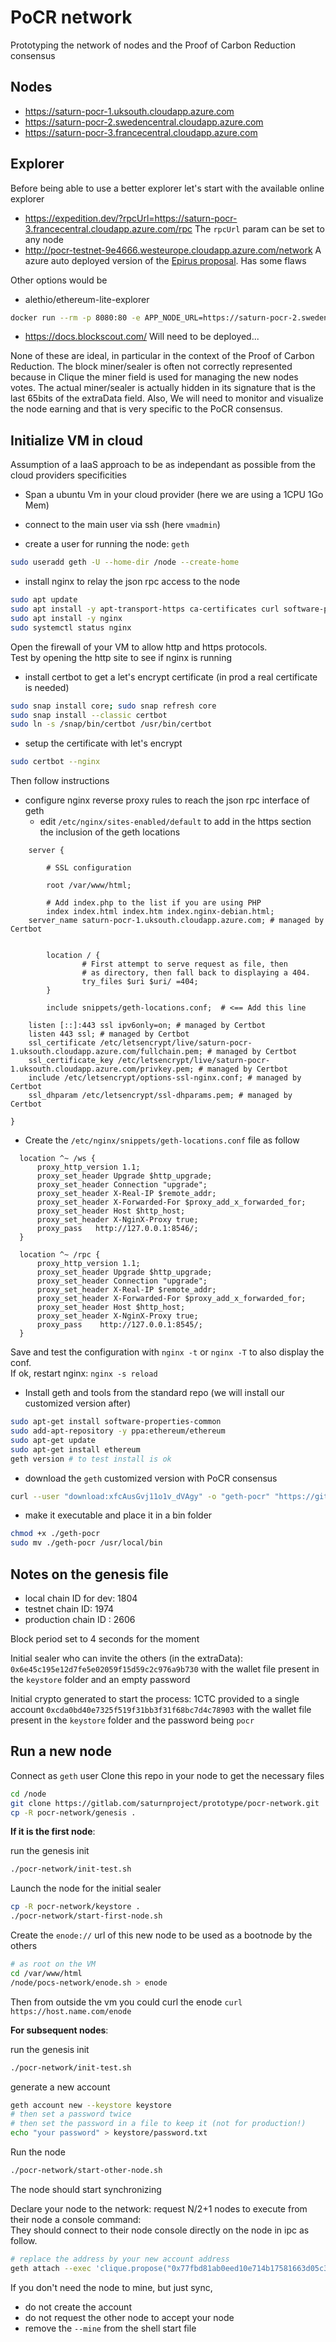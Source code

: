 # PoCR network

Prototyping the network of nodes and the Proof of Carbon Reduction consensus

## Nodes

* https://saturn-pocr-1.uksouth.cloudapp.azure.com
* https://saturn-pocr-2.swedencentral.cloudapp.azure.com
* https://saturn-pocr-3.francecentral.cloudapp.azure.com

## Explorer
Before being able to use a better explorer let's start with the available online explorer
* https://expedition.dev/?rpcUrl=https://saturn-pocr-3.francecentral.cloudapp.azure.com/rpc
The `rpcUrl` param can be set to any node
* http://pocr-testnet-9e4666.westeurope.cloudapp.azure.com/network
A azure auto deployed version of the [Epirus proposal](https://github.com/web3labs/epirus-free). Has some flaws

Other options would be
- alethio/ethereum-lite-explorer
```sh
docker run --rm -p 8080:80 -e APP_NODE_URL=https://saturn-pocr-2.swedencentral.cloudapp.azure.com/rpc alethio/ethereum-lite-explorer
```

- https://docs.blockscout.com/
Will need to be deployed...

None of these are ideal, in particular in the context of the Proof of Carbon Reduction. The block miner/sealer is often not correctly represented because in Clique the miner field is used for managing the new nodes votes. The actual miner/sealer is actually hidden in its signature that is the last 65bits of the extraData field. Also, We will need to monitor and visualize the node earning and that is very specific to the PoCR consensus.

## Initialize VM in cloud
Assumption of a IaaS approach to be as independant as possible from the cloud providers specificities

- Span a ubuntu Vm in your cloud provider (here we are using a 1CPU 1Go Mem)

- connect to the main user via ssh (here `vmadmin`)

- create a user for running the node: `geth`
```sh
sudo useradd geth -U --home-dir /node --create-home
```

- install nginx to relay the json rpc access to the node
```sh
sudo apt update
sudo apt install -y apt-transport-https ca-certificates curl software-properties-common
sudo apt install -y nginx
sudo systemctl status nginx
```
Open the firewall of your VM to allow http and https protocols.    
Test by opening the http site to see if nginx is running

- install certbot to get a let's encrypt certificate (in prod a real certificate is needed)
```sh
sudo snap install core; sudo snap refresh core
sudo snap install --classic certbot
sudo ln -s /snap/bin/certbot /usr/bin/certbot
```

- setup the certificate with let's encrypt
```sh
sudo certbot --nginx
```
Then follow instructions

- configure nginx reverse proxy rules to reach the json rpc interface of geth
   - edit `/etc/nginx/sites-enabled/default` to add in the https section the inclusion of the geth locations
```
    server {

        # SSL configuration
        
        root /var/www/html;

        # Add index.php to the list if you are using PHP
        index index.html index.htm index.nginx-debian.html;
    server_name saturn-pocr-1.uksouth.cloudapp.azure.com; # managed by Certbot


        location / {
                # First attempt to serve request as file, then
                # as directory, then fall back to displaying a 404.
                try_files $uri $uri/ =404;
        }

        include snippets/geth-locations.conf;  # <== Add this line

    listen [::]:443 ssl ipv6only=on; # managed by Certbot
    listen 443 ssl; # managed by Certbot
    ssl_certificate /etc/letsencrypt/live/saturn-pocr-1.uksouth.cloudapp.azure.com/fullchain.pem; # managed by Certbot
    ssl_certificate_key /etc/letsencrypt/live/saturn-pocr-1.uksouth.cloudapp.azure.com/privkey.pem; # managed by Certbot
    include /etc/letsencrypt/options-ssl-nginx.conf; # managed by Certbot
    ssl_dhparam /etc/letsencrypt/ssl-dhparams.pem; # managed by Certbot

}
```
   - Create the `/etc/nginx/snippets/geth-locations.conf` file as follow
```
  location ^~ /ws {
      proxy_http_version 1.1;
      proxy_set_header Upgrade $http_upgrade;
      proxy_set_header Connection "upgrade";
      proxy_set_header X-Real-IP $remote_addr;
      proxy_set_header X-Forwarded-For $proxy_add_x_forwarded_for;
      proxy_set_header Host $http_host;
      proxy_set_header X-NginX-Proxy true;
      proxy_pass   http://127.0.0.1:8546/;
  }

  location ^~ /rpc {
      proxy_http_version 1.1;
      proxy_set_header Upgrade $http_upgrade;
      proxy_set_header Connection "upgrade";
      proxy_set_header X-Real-IP $remote_addr;
      proxy_set_header X-Forwarded-For $proxy_add_x_forwarded_for;
      proxy_set_header Host $http_host;
      proxy_set_header X-NginX-Proxy true;
      proxy_pass    http://127.0.0.1:8545/;
  }

```
Save and test the configuration with `nginx -t` or `nginx -T` to also display the conf.    
If ok, restart nginx: `nginx -s reload` 

- Install geth and tools from the standard repo (we will install our customized version after)
```sh
sudo apt-get install software-properties-common
sudo add-apt-repository -y ppa:ethereum/ethereum
sudo apt-get update
sudo apt-get install ethereum
geth version # to test install is ok
```

- download the `geth` customized version with PoCR consensus
```sh
curl --user "download:xfcAusGvj11o1v_dVAgy" -o "geth-pocr" "https://gitlab.com/api/v4/projects/31761764/packages/generic/geth/latest/geth"
``` 

- make it executable and place it in a bin folder
```sh
chmod +x ./geth-pocr
sudo mv ./geth-pocr /usr/local/bin
```

## Notes on the genesis file

* local chain ID for dev: 1804
* testnet chain ID: 1974
* production chain ID : 2606

Block period set to 4 seconds for the moment

Initial sealer who can invite the others (in the extraData): `0x6e45c195e12d7fe5e02059f15d59c2c976a9b730` with the wallet file present in the `keystore` folder and an empty password

Initial crypto generated to start the process: 1CTC provided to a single account `0xcda0bd40e7325f519f31bb3f31f68bc7d4c78903` with the wallet file present in the `keystore` folder and the password being `pocr`

## Run a new node
Connect as `geth` user
Clone this repo in your node to get the necessary files
```sh
cd /node
git clone https://gitlab.com/saturnproject/prototype/pocr-network.git
cp -R pocr-network/genesis .

```

**If it is the first node**:

run the genesis init
```sh
./pocr-network/init-test.sh
```
Launch the node for the initial sealer
```sh
cp -R pocr-network/keystore .
./pocr-network/start-first-node.sh
```
Create the `enode://` url of this new node to be used as a bootnode by the others
```sh
# as root on the VM
cd /var/www/html
/node/pocs-network/enode.sh > enode
```
Then from outside the vm you could curl the enode `curl https://host.name.com/enode`

**For subsequent nodes**:

run the genesis init
```sh
./pocr-network/init-test.sh
```

generate a new account
```sh
geth account new --keystore keystore
# then set a password twice
# then set the password in a file to keep it (not for production!)
echo "your password" > keystore/password.txt 
```

Run the node
```sh
./pocr-network/start-other-node.sh
```
The node should start synchronizing

Declare your node to the network: request N/2+1 nodes to execute from their node a console command:    
They should connect to their node console directly on the node in ipc as follow.
```sh
# replace the address by your new account address
geth attach --exec 'clique.propose("0x77fbd81ab0eed10e714b17581663d05c3db1b786", true)' /node/data/geth.ipc
```

If you don't need the node to mine, but just sync, 
- do not create the account
- do not request the other node to accept your node
- remove the `--mine` from the shell start file 
